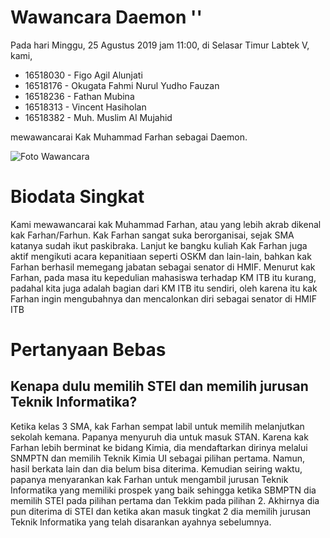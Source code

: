 # Wawancara Daemon ''
Pada hari Minggu, 25 Agustus 2019 jam 11:00, di Selasar Timur Labtek V, kami,
- 16518030 - Figo Agil Alunjati
- 16518176 - Okugata Fahmi Nurul Yudho Fauzan
- 16518236 - Fathan Mubina
- 16518313 - Vincent Hasiholan
- 16518382 - Muh. Muslim Al Mujahid

mewawancarai Kak Muhammad Farhan sebagai Daemon.

![Foto Wawancara](1566837209478.jpg)

# Biodata Singkat
Kami mewawancarai kak Muhammad Farhan, atau yang lebih akrab dikenal kak Farhan/Farhun. Kak Farhan sangat suka berorganisai, sejak SMA katanya sudah ikut paskibraka. Lanjut ke bangku kuliah Kak Farhan juga aktif mengikuti acara kepanitiaan seperti OSKM dan lain-lain, bahkan kak Farhan berhasil memegang jabatan sebagai senator di HMIF. Menurut kak Farhan, pada masa itu kepedulian mahasiswa terhadap KM ITB itu kurang, padahal kita juga adalah bagian dari KM ITB itu sendiri, oleh karena itu kak Farhan ingin mengubahnya dan mencalonkan diri sebagai senator di HMIF ITB

# Pertanyaan Bebas

## Kenapa dulu memilih STEI dan memilih jurusan Teknik Informatika?
Ketika kelas 3 SMA, kak Farhan sempat labil untuk memilih melanjutkan sekolah kemana. Papanya menyuruh dia untuk masuk STAN. Karena kak Farhan lebih berminat ke bidang Kimia, dia mendaftarkan dirinya melalui SNMPTN dan memilih Teknik Kimia UI sebagai pilihan pertama. Namun, hasil berkata lain dan dia belum bisa diterima. Kemudian seiring waktu, papanya menyarankan  kak Farhan untuk mengambil jurusan Teknik Informatika yang memiliki prospek yang baik sehingga ketika SBMPTN dia memilih STEI pada pilihan pertama dan Tekkim pada pilihan 2. Akhirnya dia pun diterima di STEI dan ketika akan masuk tingkat 2 dia memilih jurusan Teknik Informatika yang telah disarankan ayahnya sebelumnya.
